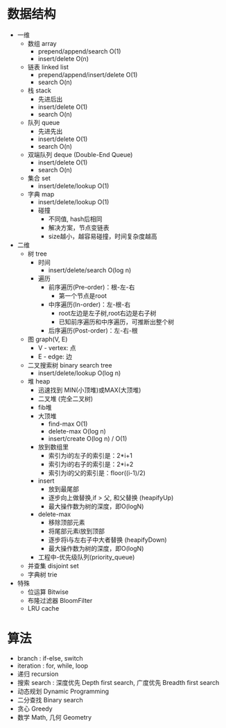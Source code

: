 # 数据结构
* 一维
	* 数组 array
        * prepend/append/search O(1)
        * insert/delete O(n)
	* 链表 linked list
        * prepend/append/insert/delete O(1)
        * search O(n)
	* 栈 stack
        * 先进后出
        * insert/delete O(1)
        * search O(n)
	* 队列 queue
        * 先进先出
        * insert/delete O(1)
        * search O(n)
	* 双端队列 deque (Double-End Queue)
        * insert/delete O(1)
        * search O(n)
	* 集合 set
	    * insert/delete/lookup O(1)
	* 字典 map
	    * insert/delete/lookup O(1)
	    * 碰撞
            * 不同值, hash后相同
            * 解决方案，节点变链表
            * size越小，越容易碰撞，时间复杂度越高
* 二维
	* 树 tree
	    * 时间
	        * insert/delete/search O(log n)
	    * 遍历
            * 前序遍历(Pre-order)：根-左-右
                * 第一个节点是root
            * 中序遍历(In-order)：左-根-右
                * root左边是左子树,root右边是右子树
                * 已知前序遍历和中序遍历，可推断出整个树
            * 后序遍历(Post-order)：左-右-根
	* 图 graph(V, E)
        * V - vertex: 点
        * E - edge: 边
	* 二叉搜索树 binary search tree
	    * insert/delete/lookup O(log n)
	* 堆 heap
        * 迅速找到 MIN(小顶堆)或MAX(大顶堆)
        * 二叉堆 (完全二叉树)
        * fib堆
        * 大顶堆
            * find-max O(1)
            * delete-max O(log n)
            * insert/create O(log n) / O(1)
        * 放到数组里
            * 索引为i的左子的索引是：2*i+1
            * 索引为i的右子的索引是：2*i+2
            * 索引为i的父的索引是：floor((i-1)/2)
        * insert
            * 放到最尾部
            * 逐步向上做替换,if > 父, 和父替换 (heapifyUp)
            * 最大操作数为树的深度，即O(logN)
        * delete-max
            * 移除顶部元素
            * 将尾部元素i放到顶部
            * 逐步将i与左右子中大者替换 (heapifyDown)
            * 最大操作数为树的深度，即O(logN)
        * 工程中-优先级队列(priority_queue)
	* 并查集 disjoint set
	* 字典树 trie
* 特殊
	* 位运算 Bitwise
	* 布隆过滤器 BloomFilter
	* LRU cache
	
# 算法
* branch : if-else, switch
* iteration : for, while, loop
* 递归 recursion
* 搜索 search : 深度优先 Depth first search, 广度优先 Breadth first search
* 动态规划 Dynamic Programming
* 二分查找 Binary search
* 贪心 Greedy
* 数学 Math, 几何 Geometry